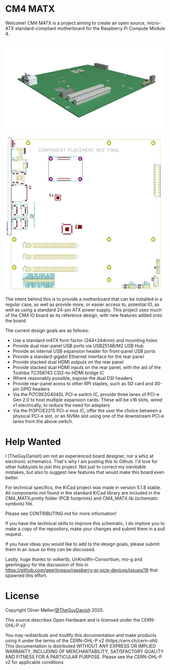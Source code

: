 # CM4 MATX

Welcome! CM4 MATX is a project aiming to create an open source, micro-ATX standard-compliant motherboard for the Raspberry Pi Compute Module 4.

<p align="center"><img src="CM4_MATX_rendering.png?raw=true" alt="3D rendering of the PCB (design not final)" /></p>

<p align="center"><a href="https://github.com/TheGuyDanish/CM4_MATX/blob/master/CM4_MATX_PCB.pdf"><img src="CM4_MATX_PCB.jpg?raw=true" width="600" height="auto" alt="PCB layout - click to view current PDF" /></a></p>

The intent behind this is to provide a motherboard that can be installed in a regular case, as well as provide more, or easier access to, potential IO, as well as using a standard 24-pin ATX power supply. This project uses much of the CM4 IO board as its reference design, with new features added onto the board.

The current design goals are as follows:
* Use a standard mATX form factor (244*244mm) and mounting holes
* Provide dual rear-panel USB ports via USB2514B/M2 USB Hub
* Provide an internal USB expansion header for front-panel USB ports
* Provide a standard gigabit Ethernet interface for the rear panel
* Provide stacked dual HDMI outputs on the rear panel
* Provide stacked dual HDMI inputs on the rear panel, with the aid of the Toshiba TC358743 CSI2-to-HDMI bridge IC
* Where reasonably possible, expose the dual DSI headers
* Provide rear-panel acess to other RPI staples, such as SD card and 40-pin GPIO headers
* Via the PI7C9X2G404SL PCI-e switch IC, provide three lanes of PCI-e Gen 2.0 to host multiple expansion cards. These will be x16 slots, wired x1 electrically, to reduce the need for adapters
* Via the PI3PCIE2215 PCI-e mux IC, offer the user the choice between a physical PCI-e slot, or an NVMe slot using one of the downstream PCI-e lanes from the above switch.

# Help Wanted

I (TheGuyDanish) am not an experienced board designer, nor a whiz at electronic schematics. That's why I am posting this to Github. I'd love for other hobbyists to join this project. Not just to correct my inevitable mistakes, but also to suggest new features that would make this board even better.

For technical specifics, the KiCad project was made in version 5.1.8 stable. All components not found in the standard KiCad library are included in the CM4_MATX.pretty folder (PCB footprints) and CM4_MATX.lib (schematic symbols) file.

Please see CONTRIBUTING.md for more information!

If you have the technical skills to improve this schematic, I do implore you to make a copy of the repository, make your changes and submit them in a pull request.

If you have ideas you would like to add to the design goals, please submit them in an issue so they can be discussed.

Lastly, huge thanks to volkertb, UnKnoWn-Consortium, mo-g and geerlingguy for the discussion of this in https://github.com/geerlingguy/raspberry-pi-pcie-devices/issues/19 that spawned this effort.

# License

Copyright Oliver Møller/[@TheGuyDanish](https://github.com/TheGuyDanish) 2020.

This source describes Open Hardware and is licensed under the CERN-OHL-P v2

You may redistribute and modify this documentation and make products
using it under the terms of the CERN-OHL-P v2 (https:/cern.ch/cern-ohl).
This documentation is distributed WITHOUT ANY EXPRESS OR IMPLIED
WARRANTY, INCLUDING OF MERCHANTABILITY, SATISFACTORY QUALITY
AND FITNESS FOR A PARTICULAR PURPOSE. Please see the CERN-OHL-P v2
for applicable conditions
